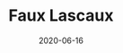 ---
title: Faux Lascaux
date: 2020-06-16
summary: The rise of fake tourist attractions, full-scale replicas of the real
thumb: faux-lascaux-painter.png
tags:
    - tourism
    - replica
    - non-tech
    - heritage
sources:
    - [Telegraph Article, https://www.telegraph.co.uk/travel/destinations/europe/france/aquitaine/articles/Lascaux-Cave-and-the-rise-of-the-fake-attraction/]
---
